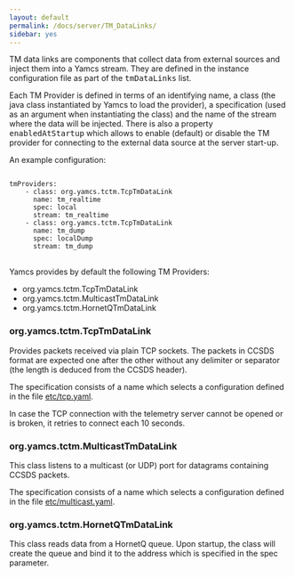 ```yaml
---
layout: default
permalink: /docs/server/TM_DataLinks/
sidebar: yes
---
```


TM data links are components that collect data from external sources and inject them into a Yamcs stream. They are defined in the instance configuration file as part of the <tt>tmDataLinks</tt> list.

Each TM Provider is defined in terms of an identifying name, a class (the java class instantiated by Yamcs to load the provider), a specification (used as an argument when instantiating the class) and the name of the stream where the data will be injected. There is also a property <tt>enabledAtStartup</tt> which allows to enable (default) or disable the TM provider for connecting to the external data source at the server start-up.

An example configuration:
<pre>
<code class="config-file">
tmProviders:
    - class: org.yamcs.tctm.TcpTmDataLink
      name: tm_realtime
      spec: local
      stream: tm_realtime
    - class: org.yamcs.tctm.TcpTmDataLink
      name: tm_dump
      spec: localDump
      stream: tm_dump
</code>
</pre>

Yamcs provides by default the following TM Providers:

- org.yamcs.tctm.TcpTmDataLink
- org.yamcs.tctm.MulticastTmDataLink
- org.yamcs.tctm.HornetQTmDataLink

### org.yamcs.tctm.TcpTmDataLink
Provides packets received via plain TCP sockets. The packets in CCSDS format are expected one after the other without any delimiter or separator (the length is deduced from the CCSDS header).

The specification consists of a name which selects a configuration defined in the file [etc/tcp.yaml](/docs/server/tcp.yaml/).

In case the TCP connection with the telemetry server cannot be opened or is broken, it retries to connect each 10 seconds.


### org.yamcs.tctm.MulticastTmDataLink
This class listens to a multicast (or UDP) port for datagrams containing CCSDS packets.

The specification consists of a name which selects a configuration defined in the file [etc/multicast.yaml](/docs/server/multicast.yaml/).


### org.yamcs.tctm.HornetQTmDataLink
This class reads data from a HornetQ queue. Upon startup, the class will create the queue and bind it to the address which is specified in the spec parameter.